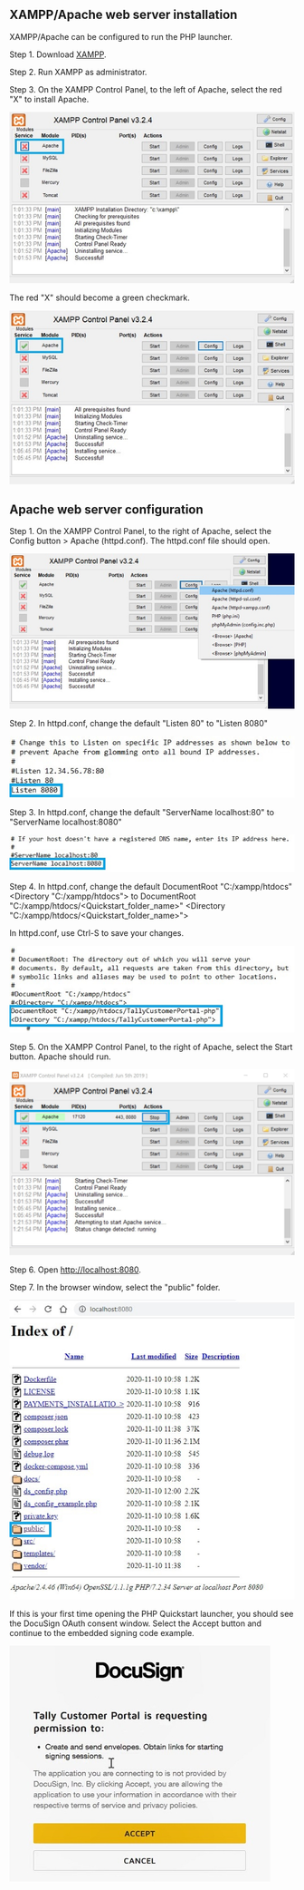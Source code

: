## XAMPP/Apache web server installation

XAMPP/Apache can be configured to run the PHP launcher.

Step 1. Download [XAMPP](https://www.apachefriends.org/download.html).

Step 2. Run XAMPP as administrator.

Step 3. On the XAMPP Control Panel, to the left of Apache, select the red "X" to install Apache. 

![Install Apache](apache_x_box.jpg)

The red "X" should become a green checkmark.

![Install Apache](apache_installed_box.jpg)

## Apache web server configuration

Step 1. On the XAMPP Control Panel, to the right of Apache, select the Config button > Apache (httpd.conf). The httpd.conf file should open.

![Apache_config](config_file.jpg)

Step 2. In httpd.conf, change the default "Listen 80" to "Listen 8080"

![httpd_listen](listen_8080_box.jpg)

Step 3. In httpd.conf, change the default "ServerName localhost:80" to "ServerName localhost:8080"

![httpd_localhost](localhost_8080_box.jpg)

Step 4. In httpd.conf, change the default 
DocumentRoot "C:/xampp/htdocs"
<Directory "C:/xampp/htdocs">
to 
DocumentRoot "C:/xampp/htdocs/<Quickstart_folder_name>"
<Directory "C:/xampp/htdocs/<Quickstart_folder_name>">

In httpd.conf, use Ctrl-S to save your changes.

![httpd_DocumentRoot](Document_Root_box.jpg)

Step 5. On the XAMPP Control Panel, to the right of Apache, select the Start button. Apache should run.

![Apache_run](start_box.jpg)

Step 6. Open [http://localhost:8080](http://localhost:8080).

Step 7. In the browser window, select the "public" folder. 

![Public folder](public_box.jpg)

If this is your first time opening the PHP Quickstart launcher, you should see the DocuSign OAuth consent window. Select the Accept button and continue to the embedded signing code example.

![Consent_window](consent_window.jpg)
